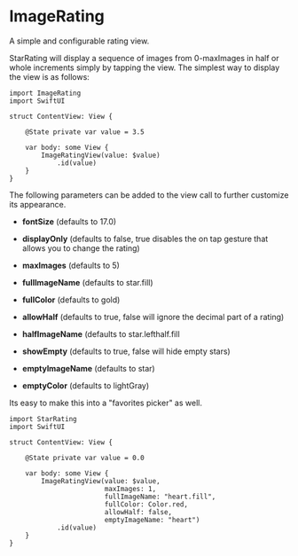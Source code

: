 # ImageRating

A simple and configurable rating view.

StarRating will display a sequence of images from 0-maxImages in half or whole increments simply by tapping the view. The simplest way to display the view is as follows:

```
import ImageRating
import SwiftUI

struct ContentView: View {
    
    @State private var value = 3.5
    
    var body: some View {
        ImageRatingView(value: $value)
            .id(value)
    }
}
```
The following parameters can be added to the view call to further customize its appearance.

- **fontSize**          (defaults to 17.0)

- **displayOnly**       (defaults to false, true disables the on tap gesture that allows you to change the rating)

- **maxImages**         (defaults to 5)

- **fullImageName**     (defaults to star.fill)

- **fullColor**         (defaults to gold)

- **allowHalf**         (defaults to true, false will ignore the decimal part of a rating)

- **halfImageName**     (defaults to star.lefthalf.fill

- **showEmpty**         (defaults to true, false will hide empty stars)

- **emptyImageName**    (defaults to star)

- **emptyColor**        (defaults to lightGray)



Its easy to make this into a "favorites picker" as well.

```
import StarRating
import SwiftUI

struct ContentView: View {
    
    @State private var value = 0.0
    
    var body: some View {
        ImageRatingView(value: $value,
                        maxImages: 1,
                        fullImageName: "heart.fill",
                        fullColor: Color.red,
                        allowHalf: false,
                        emptyImageName: "heart")
            .id(value)
    }
}
```
